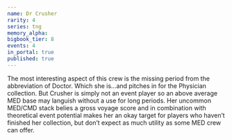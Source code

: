 ```yaml
---
name: Dr Crusher
rarity: 4
series: tng
memory_alpha:
bigbook_tier: 8
events: 4
in_portal: true
published: true
---
```


The most interesting aspect of this crew is the missing period from the abbreviation of Doctor. Which she is...and pitches in for the Physician collection. But Crusher is simply not an event player so an above average MED base may languish without a use for long periods. Her uncommon MED/CMD stack belies a gross voyage score and in combination with theoretical event potential makes her an okay target for players who haven’t finished her collection, but don’t expect as much utility as some MED crew can offer.
